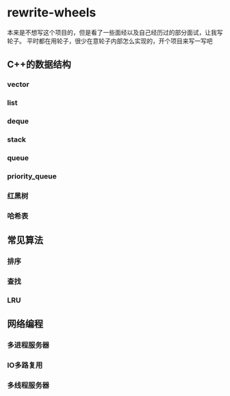 # rewrite-wheels

本来是不想写这个项目的，但是看了一些面经以及自己经历过的部分面试，让我写轮子。
平时都在用轮子，很少在意轮子内部怎么实现的，开个项目来写一写吧

## C++的数据结构
### vector
### list
### deque
### stack
### queue
### priority_queue
### 红黑树
### 哈希表


## 常见算法
### 排序
### 查找
### LRU


## 网络编程
### 多进程服务器
### IO多路复用
### 多线程服务器